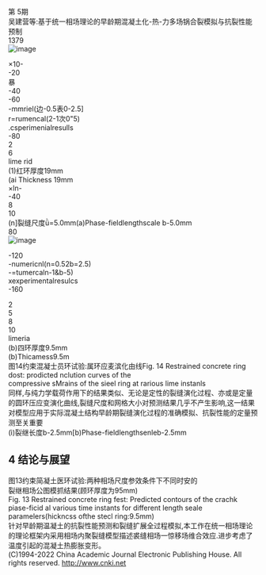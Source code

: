 第 5期  
吴建营等:基于统一相场理论的早龄期混凝土化-热-力多场锅合裂模拟与抗裂性能预制  
1379  
![image](http://ai.cvte.com/openminio/doc-recovery-prd/2024/11/25/595fbe6bd39f9081b8cf16f6fe684170/05274b85-c5f0-464a-8646-f0754f4af825.jpg)

×10-  
-20  
暴  
-40  
-60  
-mmriel(边-0.5表0-2.5]  
r=rumencal(2-1次0"5)  
.csperimenialresulls  
-80  
2  
6  
lime rid  
(1)红环厚度19mm  
(ai Thickness 19mm  
×ln-  
-40  
8  
10  
(n]裂缝尺度ǜ=5.0mm(a)Phase-fieldlengthscale b-5.0mm  
80  
![image](http://ai.cvte.com/openminio/doc-recovery-prd/2024/11/25/595fbe6bd39f9081b8cf16f6fe684170/e3f1ed1f-1617-45f1-8329-559c78c3e867.jpg)

-120  
-numericnl(n=0.52b=2.5)  
-=tumercaln-1&b-5)  
xexperimentalresulcs  
-160  
  
2  
5  
8  
10  
limeria  
(b)四环厚度9.5mm  
(b)Thicamess9.5m  
图14约束混凝士员环试验:属环应麦滨化由线Fig. 14 Restrained concrete ring dost: prodicted nclution curves of the  
compressive sMrains of the sieel ring at rarious lime instanls  
同样,与纯力学载荷作用下的结果类似、无论是定性的裂缝演化过程、亦或是定量的圆环压应变演化曲线,裂缝尺度和网格大小对预测结果几乎不产生影响,这一结果对模型应用于实际混凝土结构早龄期裂缝演化过程的准确模拟、抗裂性能的定量预测至关重要  
(ì)裂继长度b-2.5mm[b)Phase-fieldlengthsenleb-2.5mm  
## 4 结论与展望  
图13约束简凝土医环试验:两种相场尺度参效条件下不同时安的  
裂继相场公图模抓结果(顾环厚度为95mm)  
Fig. 13 Restrained concrete ring fest: Predicted contours of the crachk  
piase-ficid al various time instants for different length seale  
paramelers(hickncss ofthe stecl ring:9.5mm)  
针对早龄期温凝土的抗裂性能预测和裂缝扩展全过程模拟,本工作在统一相场理论的理论框架内采用相场内聚裂缝模型描述裘缝相场一惊移场维合效应.进步考虑了温度引起的混凝土热膨胀变形。  
(C)1994-2022 China Academic Journal Electronic Publishing House. All rights reserved. http://www.cnki.net  

